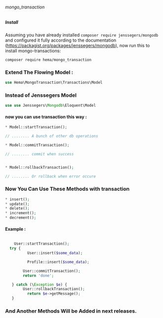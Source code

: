 ###### mongo_transaction

##### Install
Assuming you have already installed ```composer require jenssegers/mongodb``` and configured it fully according to the documentation (https://packagist.org/packages/jenssegers/mongodb), now run this to install mongo-transactions:

```composer require hema/mongo_transaction```
### Extend The Flowing Model :
```php
use Hema\MongoTransaction\Transactions\Model
```

### Instead of Jenssegers Model
```php
use use Jenssegers\Mongodb\Eloquent\Model 
```

#### now you can use transaction this way : 

```php
* Model::startTransaction();

// ........ A bunch of other db operations

* Model::commitTransaction();

// ........ commit when success


* Model::rollbackTransaction();

// ........ Or rollback when error occure


```
### Now You Can Use These Methods with transaction

```php
* insert();
* update();
* delete();
* increment();
* decrement();


```

#### Example : 

```php

    User::startTransaction();
  try {
          User::insert($some_data);

          Profile::insert($some_data);

        User::commitTransaction();
        return 'done';

   } catch (\Exception $e) {
        User::rollbackTransaction();
          return $e->getMessage();
   }

```
### And Another Methods Will be Added in next releases.
